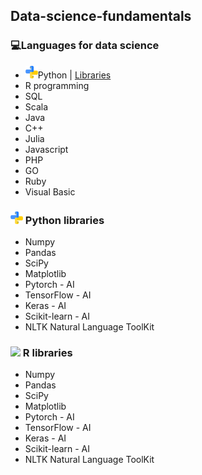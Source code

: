 ## Data-science-fundamentals
### 💻Languages for data science
- <img src="https://github.com/Derrick-Tan-D-WEBDEV/Data-science-fundamentals/blob/main/img/python.png" width="20"/>Python | [Libraries](#-python-libraries)
- R programming
- SQL
- Scala
- Java
- C++
- Julia
- Javascript
- PHP
- GO
- Ruby
- Visual Basic

### <img src="https://github.com/Derrick-Tan-D-WEBDEV/Data-science-fundamentals/blob/main/img/python.png" width="20"/></li> Python libraries
<ul name="python-intro">
  <li>Numpy</li>
  <li>Pandas</li>
  <li>SciPy</li>
  <li>Matplotlib</li>
  <li>Pytorch - AI</li>
  <li>TensorFlow - AI</li>
  <li>Keras - AI</li>
  <li>Scikit-learn - AI</li>
  <li>NLTK Natural Language ToolKit</li>
</ul>

### <img src="https://www.flaticon.com/svg/vstatic/svg/1387/1387537.svg?token=exp=1611629180~hmac=39b13fab117fce7de71fd245f88f0e56" width="20"/></li> R libraries
<ul>
  <li>Numpy</li>
  <li>Pandas</li>
  <li>SciPy</li>
  <li>Matplotlib</li>
  <li>Pytorch - AI</li>
  <li>TensorFlow - AI</li>
  <li>Keras - AI</li>
  <li>Scikit-learn - AI</li>
  <li>NLTK Natural Language ToolKit</li>
</ul>
